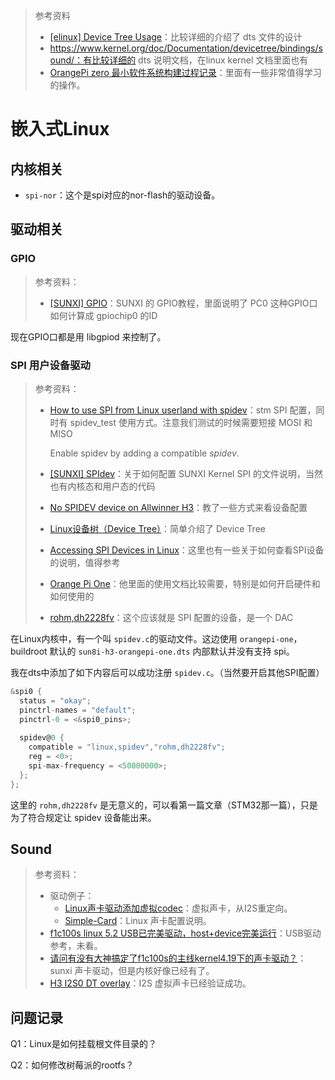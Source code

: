 > 参考资料
>
> - [[elinux] Device Tree Usage](https://elinux.org/Device_Tree_Usage)：比较详细的介绍了 dts 文件的设计
> - https://www.kernel.org/doc/Documentation/devicetree/bindings/sound/：有比较详细的 dts 说明文档，在linux kernel 文档里面也有
> - [OrangePi zero 最小软件系统构建过程记录](https://whycan.com/t_3253.html)：里面有一些非常值得学习的操作。

# 嵌入式Linux

## 内核相关

- `spi-nor`：这个是spi对应的nor-flash的驱动设备。



## 驱动相关

### GPIO

> 参考资料：
>
> - [[SUNXI] GPIO](https://linux-sunxi.org/GPIO)：SUNXI 的 GPIO教程，里面说明了 PC0 这种GPIO口如何计算成 gpiochip0 的ID

现在GPIO口都是用 libgpiod 来控制了。



### SPI 用户设备驱动

> 参考资料：
>
> - [How to use SPI from Linux userland with spidev](https://wiki.stmicroelectronics.cn/stm32mpu/wiki/How_to_use_SPI_from_Linux_userland_with_spidev)：stm SPI 配置，同时有 spidev_test 使用方式。注意我们测试的时候需要短接 MOSI 和 MISO
>
>   Enable spidev by adding a compatible *spidev*.
>
> - [[SUNXI] SPIdev](https://linux-sunxi.org/SPIdev)：关于如何配置 SUNXI Kernel SPI 的文件说明，当然也有内核态和用户态的代码
>
> - [No SPIDEV device on Allwinner H3](https://archlinuxarm.org/forum/viewtopic.php?f=60&t=15395&sid=ff7396aa907dc08d33a1dc8ad0efe37d)：教了一些方式来看设备配置
>
> - [Linux设备树（Device Tree）](https://blog.csdn.net/qq_41596356/article/details/125312933?ops_request_misc=&request_id=&biz_id=102&utm_term=linux%20%E8%AE%BE%E5%A4%87%E6%A0%91&utm_medium=distribute.pc_search_result.none-task-blog-2~all~sobaiduweb~default-2-125312933.142^v88^insert_down38v5,239^v2^insert_chatgpt&spm=1018.2226.3001.4187)：简单介绍了 Device Tree
>
> - [Accessing SPI Devices in Linux](https://www.emcraft.com/som/stm32f7-240/accessing-spi-devices-in-linux)：这里也有一些关于如何查看SPI设备的说明，值得参考
>
> - [Orange Pi One](http://www.orangepi.cn/html/hardWare/computerAndMicrocontrollers/service-and-support/Orange-pi-One.html)：他里面的使用文档比较需要，特别是如何开启硬件和如何使用的
>
> - [rohm,dh2228fv](https://www.rohm.com/products/data-converter/d-a-converters/8bit-d-a/bh2228fv-product)：这个应该就是 SPI 配置的设备，是一个 DAC

在Linux内核中，有一个叫 `spidev.c`的驱动文件。这边使用 `orangepi-one`，buildroot 默认的 `sun8i-h3-orangepi-one.dts` 内部默认并没有支持 spi。

我在dts中添加了如下内容后可以成功注册 `spidev.c`。（当然要开启其他SPI配置）

```c
&spi0 {
  status = "okay";
  pinctrl-names = "default";
  pinctrl-0 = <&spi0_pins>;
  
  spidev@0 {
    compatible = "linux,spidev","rohm,dh2228fv";
    reg = <0>;
    spi-max-frequency = <50000000>;
  };
};
```

这里的 `rohm,dh2228fv` 是无意义的，可以看第一篇文章（STM32那一篇），只是为了符合规定让 spidev 设备能出来。



## Sound

> 参考资料：
>
> - 驱动例子：
>   - [Linux声卡驱动添加虚拟codec](https://stackdump.cn/linux%E5%A3%B0%E5%8D%A1%E9%A9%B1%E5%8A%A8%E6%B7%BB%E5%8A%A0%E8%99%9A%E6%8B%9Fcodec/)：虚拟声卡，从I2S重定向。
>   - [Simple-Card](https://www.kernel.org/doc/Documentation/devicetree/bindings/sound/simple-card.txt)：Linux 声卡配置说明。
> - [f1c100s linux 5.2 USB已完美驱动，host+device完美运行](https://whycan.com/t_3087.html)：USB驱动参考，未看。
> - [请问有没有大神搞定了f1c100s的主线kernel4.19下的声卡驱动？](https://whycan.com/t_2041.html)：sunxi 声卡驱动，但是内核好像已经有了。
> - [H3 I2S0 DT overlay](https://forum.armbian.com/topic/5643-h3-i2s0-dt-overlay/)：I2S 虚拟声卡已经验证成功。



## 问题记录

Q1：Linux是如何挂载根文件目录的？

Q2：如何修改树莓派的rootfs？

